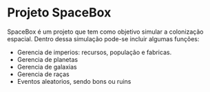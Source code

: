 # Projeto SpaceBox

SpaceBox é um projeto que tem como objetivo simular a colonização espacial. Dentro dessa simulação pode-se incluir algumas funções:

- Gerencia de imperios: recursos, população e fabricas.
- Gerencia de planetas
- Gerencia de galaxias
- Gerencia de raças
- Eventos aleatorios, sendo bons ou ruins